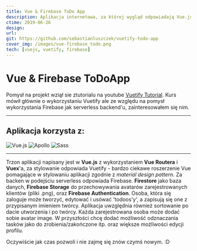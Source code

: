 ```yaml
---
title: Vue & Firebase ToDo App
description: Aplikacja internetowa, za której wygląd odpowiadają Vue.js i Vuetify, a za funkcjonalność Firebase od Googla. Poza bazą danych (Firestore) używam również ich wbudowanej autentykacji.
ctime: 2019-06-26
design:
url:
git: https://github.com/sebastianluszczek/vuetify-todo-app
cover_img: /images/vue-firebase_todo.png
tech: [vuejs, vuetify, firebase]
---
```


# Vue & Firebase ToDoApp

Pomysł na projekt wziął sie ztutorialu na youtube [Vuetify Tutorial](https://www.youtube.com/playlist?list=PL4cUxeGkcC9g0MQZfHwKcuB0Yswgb3gA5).
Kurs mówił głównie o wykorzystaniu Vuetify ale ze względu na pomysł wykorzystania Firebase jak serverless backend'u, zainteresowałem się nim.

---

## Aplikacja korzysta z:

<div class="md_icons_wrapper">
<img src="/icons/vuejs.png" alt="Vue.js" class="md_icon">
<img src="/icons/vuetify.png" alt="Apollo" class="md_icon">
<img src="/icons/firebase.png" alt="Sass" class="md_icon">
</div>

---

Trzon aplikacji napisany jest w **Vue.js** z wykorzystaniem **Vue Routera** i **Vuex**'a, za stylowanie odpowiada Vuetify - bardzo ciekawe roszerzenie Vue pomagające w stylowaniu aplikacji zgodnie z _material design pattern_.
Za backen w podejściu serverless odpowiada Firebase. **Firestore** jako baza danych, **Firebase Storage** do przechowywania avatarów zarejestrowanych klientów (pliki .png),
oraz **Firebase Authentication**. Osoba, która się zaloguje może tworzyć, edytować i usówać 'todoos'y', a zapisują się one z przypisanym imieniem twórcy.
Aplikacja uwzględnia również sortowanie po dacie utworzenia i po twórcy.
Każda zarejestrowana osoba może dodać sobie avatar image. W przyszłości chcę dodać możliwość odznaczania tasków jako do zrobienia/zakończone itp. oraz większe możliwości edycji profilu.

Oczywiście jak czas pozwoli i nie zajmę się znów czymś nowym. :D
